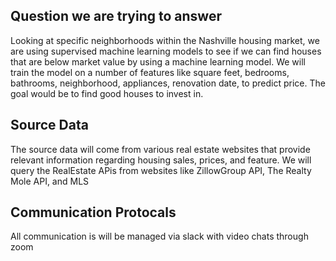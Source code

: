 ## Question we are trying to answer

Looking at specific neighborhoods within the Nashville housing market, we are using supervised machine learning models to see if we can find houses that are below market value by using a machine learning model. We will train the model on a number of features like square feet, bedrooms, bathrooms, neighborhood, appliances, renovation date, to predict price. The goal would be to find good houses to invest in.

## Source Data

The source data will come from various real estate websites that provide relevant information regarding housing sales, prices, and feature. We will query the RealEstate APis from websites like ZillowGroup API, The Realty Mole API, and MLS

## Communication Protocals

All communication is will be managed via slack with video chats through zoom




